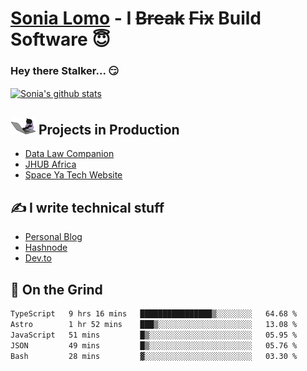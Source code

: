# [Sonia Lomo](https://sonylomo.github.io/) - I ~~Break~~ ~~Fix~~ Build Software 😇
### Hey there Stalker... 😏 

<a href="https://github.com/sonylomo/github-readme-stats">
  <img align="center" src="https://media.giphy.com/media/lU05nFSW6Y2A/giphy.gif" alt="Sonia's github stats" />
</a>

## <img src="assets/devcat.gif" width="40"> Projects in Production
- [Data Law Companion](https://datalawcompanion.org/)
- [JHUB Africa](https://jhubafrica.com/)
- [Space Ya Tech Website](https://www.spaceyatech.com/)

## ✍️ I write technical stuff
- [Personal Blog](https://sonylomo-github-io.vercel.app/blog)
- [Hashnode](https://sonylomo.hashnode.dev/)
- [Dev.to](https://dev.to/sonylomo)

## 🤡 On the Grind
<!--START_SECTION:waka-->

```txt
TypeScript   9 hrs 16 mins   ████████████████▒░░░░░░░░   64.68 %
Astro        1 hr 52 mins    ███▒░░░░░░░░░░░░░░░░░░░░░   13.08 %
JavaScript   51 mins         █▒░░░░░░░░░░░░░░░░░░░░░░░   05.95 %
JSON         49 mins         █▒░░░░░░░░░░░░░░░░░░░░░░░   05.76 %
Bash         28 mins         ▓░░░░░░░░░░░░░░░░░░░░░░░░   03.30 %
```

<!--END_SECTION:waka-->
